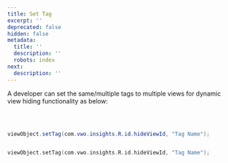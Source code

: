 ```yaml
---
title: Set Tag
excerpt: ''
deprecated: false
hidden: false
metadata:
  title: ''
  description: ''
  robots: index
next:
  description: ''
---
```

A developer can set the same/multiple tags to multiple views for dynamic view hiding functionality as below:

<br />

```java

viewObject.setTag(com.vwo.insights.R.id.hideViewId, "Tag Name");

```
```kotlin

viewObject.setTag(com.vwo.insights.R.id.hideViewId, "Tag Name");

```
